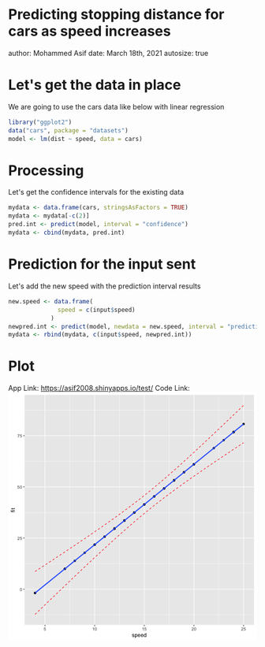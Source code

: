 Predicting stopping distance for cars as speed increases
========================================================
author: Mohammed Asif
date: March 18th, 2021
autosize: true

Let's get the data in place
========================================================

We are going to use the cars data like below with linear regression


```r
library("ggplot2")
data("cars", package = "datasets")
model <- lm(dist ~ speed, data = cars)
```


Processing
========================================================

Let's get the confidence intervals for the existing data

```r
mydata <- data.frame(cars, stringsAsFactors = TRUE)
mydata <- mydata[-c(2)]
pred.int <- predict(model, interval = "confidence")
mydata <- cbind(mydata, pred.int)
```

Prediction for the input sent
========================================================

Let's add the new speed with the prediction interval results

```r
new.speed <- data.frame(
              speed = c(input$speed)
            )
newpred.int <- predict(model, newdata = new.speed, interval = "prediction")
mydata <- rbind(mydata, c(input$speed, newpred.int))
```

Plot
========================================================
App Link: https://asif2008.shinyapps.io/test/
Code Link: 
![plot of chunk unnamed-chunk-4](presentation-figure/unnamed-chunk-4-1.png)

